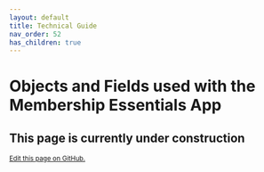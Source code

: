```yaml
---
layout: default
title: Technical Guide
nav_order: 52
has_children: true
---
```

# Objects and Fields used with the Membership Essentials App

## This page is currently under construction



<footer>
   <a href="https://github.com/SFDO-Community-Sprints/MembershipSchemaAndBenefits-Documentation/edit/main/docs/Technical_Documentation/Objects-and-fields.md" style="font-size: smaller;">Edit this page on GitHub.</a>
</footer>
